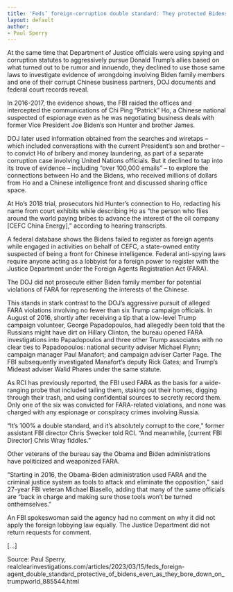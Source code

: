 ```yaml
---
title: 'Feds’ foreign-corruption double standard: They protected Bidens even as they bore down on Trumpworld'
layout: default
author:
- Paul Sperry
---
```


At the same time that Department of Justice officials were using spying and corruption statutes to aggressively pursue Donald Trump’s allies based on what turned out to be rumor and innuendo, they declined to use those same laws to investigate evidence of wrongdoing involving Biden family members and one of their corrupt Chinese business partners, DOJ documents and federal court records reveal.

In 2016-2017, the evidence shows, the FBI raided the offices and intercepted the communications of Chi Ping “Patrick” Ho, a Chinese national suspected of espionage even as he was negotiating business deals with former Vice President Joe Biden’s son Hunter and brother James.

DOJ later used information obtained from the searches and wiretaps – which included conversations with the current President’s son and brother – to convict Ho of bribery and money laundering, as part of a separate corruption case involving United Nations officials. But it declined to tap into its trove of evidence – including “over 100,000 emails” – to explore the connections between Ho and the Bidens, who received millions of dollars from Ho and a Chinese intelligence front and discussed sharing office space.

At Ho’s 2018 trial, prosecutors hid Hunter’s connection to Ho, redacting his name from court exhibits while describing Ho as “the person who flies around the world paying bribes to advance the interest of the oil company [CEFC China Energy],” according to hearing transcripts.

A federal database shows the Bidens failed to register as foreign agents while engaged in activities on behalf of CEFC, a state-owned entity suspected of being a front for Chinese intelligence. Federal anti-spying laws require anyone acting as a lobbyist for a foreign power to register with the Justice Department under the Foreign Agents Registration Act (FARA).

The DOJ did not prosecute either Biden family member for potential violations of FARA for representing the interests of the Chinese.

This stands in stark contrast to the DOJ’s aggressive pursuit of alleged FARA violations involving no fewer than six Trump campaign officials. In August of 2016, shortly after receiving a tip that a low-level Trump campaign volunteer, George Papadopoulos, had allegedly been told that the Russians might have dirt on Hillary Clinton, the bureau opened FARA investigations into Papadopoulos and three other Trump associates with no clear ties to Papadopoulos: national security adviser Michael Flynn; campaign manager Paul Manafort; and campaign adviser Carter Page. The FBI subsequently investigated Manafort’s deputy Rick Gates; and Trump’s Mideast adviser Walid Phares under the same statute.

As RCI has previously reported, the FBI used FARA as the basis for a wide-ranging probe that included tailing them, staking out their homes, digging through their trash, and using confidential sources to secretly record them. Only one of the six was convicted for FARA-related violations, and none was charged with any espionage or conspiracy crimes involving Russia.

“It’s 100% a double standard, and it’s absolutely corrupt to the core,” former assistant FBI director Chris Swecker told RCI. “And meanwhile, [current FBI Director] Chris Wray fiddles.”

Other veterans of the bureau say the Obama and Biden administrations have politicized and weaponized FARA.

“Starting in 2016, the Obama-Biden administration used FARA and the criminal justice system as tools to attack and eliminate the opposition,” said 27-year FBI veteran Michael Biasello, adding that many of the same officials are “back in charge and making sure those tools won’t be turned onthemselves.”

An FBI spokeswoman said the agency had no comment on why it did not apply the foreign lobbying law equally. The Justice Department did not return requests for comment.

[…]

Source: Paul Sperry, realclearinvestigations.com/articles/2023/03/15/feds\_foreign-agent\_double\_standard\_protective\_of\_bidens\_even\_as\_they\_bore\_down\_on\_trumpworld_885544.html
